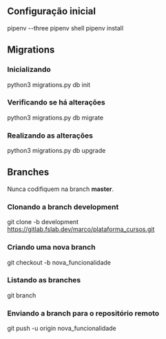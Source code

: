 ## Configuração inicial
pipenv --three
pipenv shell
pipenv install


## Migrations
### Inicializando
python3 migrations.py db init

### Verificando se há alterações
python3 migrations.py db migrate

### Realizando as alterações
python3 migrations.py db upgrade


## Branches
Nunca codifiquem na branch **master**.

### Clonando a branch development
git clone -b development https://gitlab.fslab.dev/marco/plataforma_cursos.git

### Criando uma nova branch
git checkout -b nova_funcionalidade

### Listando as branches
git branch

### Enviando a branch para o repositório remoto
git push -u origin nova_funcionalidade